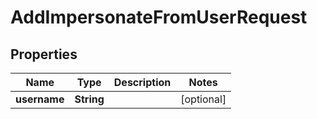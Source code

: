 
# AddImpersonateFromUserRequest

## Properties
Name | Type | Description | Notes
------------ | ------------- | ------------- | -------------
**username** | **String** |  |  [optional]



